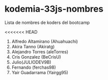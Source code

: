 # kodemia-33js-nombres

Lista de nombres de koders del bootcamp

<<<<<<< HEAD








1. Alfredo Altamirano (Ahuahuachi)
2. Akira Tanno (Akiratg)
3. Alejandro Torres (aleTorres)
4. Cris Gonzalez (BeCrisU)
5. Julio(JULIODEV9B)
6. Fernando (ferchas98)
7. Yair Guadarrama (Yairgg95)   

